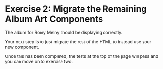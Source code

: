 # Exercise 2: Migrate the Remaining Album Art Components

The album for Romy Melny should be displaying correctly.

Your next step is to just migrate the rest of the HTML to instead use your new component.

Once this has been completed, the tests at the top of the page will pass and you can move on to exercise two.